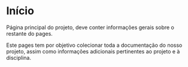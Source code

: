 # Início

Página principal do projeto, deve conter informações gerais sobre o restante do pages.

Este pages tem por objetivo colecionar toda a documentação do nosso projeto,
assim como informações adicionais pertinentes ao projeto e à disciplina.
